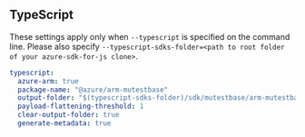 ## TypeScript

These settings apply only when `--typescript` is specified on the command line.
Please also specify `--typescript-sdks-folder=<path to root folder of your azure-sdk-for-js clone>`.

``` yaml $(typescript)
typescript:
  azure-arm: true
  package-name: "@azure/arm-mutestbase"
  output-folder: "$(typescript-sdks-folder)/sdk/mutestbase/arm-mutestbase"
  payload-flattening-threshold: 1
  clear-output-folder: true
  generate-metadata: true
```
